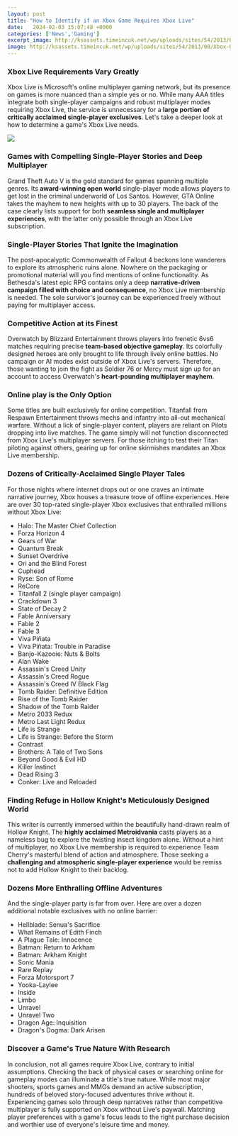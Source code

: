 ```yaml
---
layout: post
title: "How to Identify if an Xbox Game Requires Xbox Live"
date:   2024-02-03 15:07:48 +0000
categories: ['News','Gaming']
excerpt_image: http://ksassets.timeincuk.net/wp/uploads/sites/54/2013/08/Xbox-One-Live-requirements-1.jpg
image: http://ksassets.timeincuk.net/wp/uploads/sites/54/2013/08/Xbox-One-Live-requirements-1.jpg
---
```


### Xbox Live Requirements Vary Greatly
Xbox Live is Microsoft's online multiplayer gaming network, but its presence on games is more nuanced than a simple yes or no. While many AAA titles integrate both single-player campaigns and robust multiplayer modes requiring Xbox Live, the service is unnecessary for a **large portion of critically acclaimed single-player exclusives**. Let's take a deeper look at how to determine a game's Xbox Live needs.

![](http://ksassets.timeincuk.net/wp/uploads/sites/54/2013/08/Xbox-One-Live-requirements-1.jpg)
### Games with Compelling Single-Player Stories and Deep Multiplayer
Grand Theft Auto V is the gold standard for games spanning multiple genres. Its **award-winning open world** single-player mode allows players to get lost in the criminal underworld of Los Santos. However, GTA Online takes the mayhem to new heights with up to 30 players. The back of the case clearly lists support for both **seamless single and multiplayer experiences**, with the latter only possible through an Xbox Live subscription. 
### Single-Player Stories That Ignite the Imagination
The post-apocalyptic Commonwealth of Fallout 4 beckons lone wanderers to explore its atmospheric ruins alone. Nowhere on the packaging or promotional material will you find mentions of online functionality. As Bethesda's latest epic RPG contains only a deep **narrative-driven campaign filled with choice and consequence**, no Xbox Live membership is needed. The sole survivor's journey can be experienced freely without paying for multiplayer access.
### Competitive Action at its Finest
Overwatch by Blizzard Entertainment throws players into frenetic 6vs6 matches requiring precise **team-based objective gameplay**. Its colorfully designed heroes are only brought to life through lively online battles. No campaign or AI modes exist outside of Xbox Live's servers. Therefore, those wanting to join the fight as Soldier 76 or Mercy must sign up for an account to access Overwatch's **heart-pounding multiplayer mayhem**.
### Online play is the Only Option  
Some titles are built exclusively for online competition. Titanfall from Respawn Entertainment throws mechs and infantry into all-out mechanical warfare. Without a lick of single-player content, players are reliant on Pilots dropping into live matches. The game simply will not function disconnected from Xbox Live's multiplayer servers. For those itching to test their Titan piloting against others, gearing up for online skirmishes mandates an Xbox Live membership.
### Dozens of Critically-Acclaimed Single Player Tales
For those nights where internet drops out or one craves an intimate narrative journey, Xbox houses a treasure trove of offline experiences. Here are over 30 top-rated single-player Xbox exclusives that enthralled millions without Xbox Live:
- Halo: The Master Chief Collection 
- Forza Horizon 4
- Gears of War 
- Quantum Break
- Sunset Overdrive
- Ori and the Blind Forest
- Cuphead 
- Ryse: Son of Rome
- ReCore
- Titanfall 2 (single player campaign)
- Crackdown 3
- State of Decay 2 
- Fable Anniversary
- Fable 2
- Fable 3
- Viva Piñata 
- Viva Piñata: Trouble in Paradise
- Banjo-Kazooie: Nuts & Bolts
- Alan Wake
- Assassin's Creed Unity
- Assassin's Creed Rogue
- Assassin's Creed IV Black Flag
- Tomb Raider: Definitive Edition
- Rise of the Tomb Raider
- Shadow of the Tomb Raider
- Metro 2033 Redux 
- Metro Last Light Redux
- Life is Strange
- Life is Strange: Before the Storm
- Contrast
- Brothers: A Tale of Two Sons
- Beyond Good & Evil HD
- Killer Instinct
- Dead Rising 3
- Conker: Live and Reloaded
### Finding Refuge in Hollow Knight's Meticulously Designed World
This writer is currently immersed within the beautifully hand-drawn realm of Hollow Knight. The **highly acclaimed Metroidvania** casts players as a nameless bug to explore the twisting insect kingdom alone. Without a hint of multiplayer, no Xbox Live membership is required to experience Team Cherry's masterful blend of action and atmosphere. Those seeking a **challenging and atmospheric single-player experience** would be remiss not to add Hollow Knight to their backlog.
### Dozens More Enthralling Offline Adventures
And the single-player party is far from over. Here are over a dozen additional notable exclusives with no online barrier:
- Hellblade: Senua's Sacrifice
- What Remains of Edith Finch  
- A Plague Tale: Innocence
- Batman: Return to Arkham
- Batman: Arkham Knight  
- Sonic Mania
- Rare Replay
- Forza Motorsport 7  
- Yooka-Laylee
- Inside
- Limbo
- Unravel
- Unravel Two
- Dragon Age: Inquisition
- Dragon's Dogma: Dark Arisen
### Discover a Game's True Nature With Research
In conclusion, not all games require Xbox Live, contrary to initial assumptions. Checking the back of physical cases or searching online for gameplay modes can illuminate a title's true nature. While most major shooters, sports games and MMOs demand an active subscription, hundreds of beloved story-focused adventures thrive without it. Experiencing games solo through deep narratives rather than competitive multiplayer is fully supported on Xbox without Live's paywall. Matching player preferences with a game's focus leads to the right purchase decision and worthier use of everyone's leisure time and money.